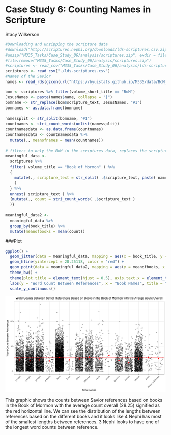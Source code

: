 # Case Study 6: Counting Names in Scripture
Stacy Wilkerson  




```r
#Downloading and unzipping the scripture data
#download("http://scriptures.nephi.org/downloads/lds-scriptures.csv.zip", "M335_Tasks/Case_Study_06/analysis/scriptures.zip", mode = "wb")
#unzip("M335_Tasks/Case_Study_06/analysis/scriptures.zip", exdir = file.path(getwd(),"M335_Tasks/Case_Study_06/analysis"))
#file.remove("M335_Tasks/Case_Study_06/analysis/scriptures.zip")
#scriptures <- read_csv("M335_Tasks/Case_Study_06/analysis/lds-scriptures.csv")
scriptures <- read_csv("./lds-scriptures.csv")
#Names of the Savior
names <- read_rds(gzcon(url("https://byuistats.github.io/M335/data/BoM_SaviorNames.rds")))
```


```r
bom <- scriptures %>% filter(volume_short_title == "BoM")
JesusNames <- paste(names$name, collapse = "|")
bomname <- str_replace(bom$scripture_text, JesusNames, "#1")
bomnames <- as.data.frame(bomname)

namessplit <- str_split(bomname, "#1")
countnames <- stri_count_words(unlist(namessplit))
countnamesdata <- as.data.frame(countnames) 
countnamesdata <- countnamesdata %>%
  mutate(., meanofnames = mean(countnames))

# filters to only the BoM in the scriptures data, replaces the scripture_text column with every verse split on a refference to Jesus, then for every split string in scripture_text column it creates a new row, and then we count the number of words in each scripture_text cell.
meaningful_data <-
  scriptures %>%
  filter( volume_title == "Book of Mormon" ) %>%
  {
    mutate(., scripture_text = str_split( .$scripture_text, paste( names$name, collapse = "|" ) )
    )
  } %>%
  unnest( scripture_text ) %>%
  {mutate(., count = stri_count_words( .$scripture_text )
  )}

meaningful_data2 <- 
  meaningful_data %>%
  group_by(book_title) %>%
  mutate(meanofbooks = mean(count))
```


###Plot


```r
ggplot() +
  geom_jitter(data = meaningful_data, mapping = aes(x = book_title, y = count), color = "black", alpha = 0.25) +
  geom_hline(yintercept = 28.25118, color = "red") +
  geom_point(data = meaningful_data2, mapping = aes(y = meanofbooks, x = book_title), color = "red") +
  theme_bw() +
  theme(plot.title = element_text(hjust = 0.5), axis.text.x = element_text(angle = 45, hjust = 1)) +
  labs(y = "Word Count Between References", x = "Book Names", title = "Word Counts Between Savior References Based on Books in the Book of Mormon with the Averge Count Overall") +
  scale_y_continuous()
```

![](CaseStudy6_files/figure-html/unnamed-chunk-3-1.png)<!-- -->

This graphic shows the counts between Savior references based on books in the Book of Mormon with the average count overall (28.25) signified as the red horizontal line. We can see the distribution of the lengths between references based on the different books and it looks like 4 Nephi has most of the smallest lengths between references. 3 Nephi looks to have one of the longest word counts between reference.   


